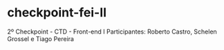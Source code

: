 # checkpoint-fei-II
2º Checkpoint - CTD - Front-end I
Participantes: Roberto Castro, Schelen Grossel e Tiago Pereira
